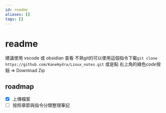 ```yaml
---
id: readme
aliases: []
tags: []
---
```


# readme

建議使用 vscode 或 obsidian 查看
不熟git的可以使用這個指令下載`git clone https://github.com/KaneHydra/Linux_notes.git`
或是點 右上角的綠色*code*按鈕 => Download Zip

## roadmap

-   [x] 上傳檔案
-   [ ] 按照章節與指令分類整理筆記
